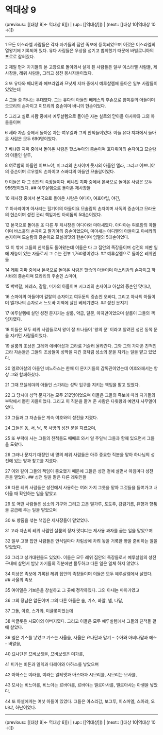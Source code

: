 # 역대상 9

(previous:: [[대상 8|← 역대상 8]]) | (up:: [[역대상]]) | (next:: [[대상 10|역대상 10 →]])

***




1 
모든 이스라엘 사람들은 각자 자기들의 집안 족보에 등록되었으며 이것은 이스라엘의 열왕기에 기록되어 있다. 유다 사람들은 우상을 섬기고 범죄했기 때문에 바빌로니아의 포로로 잡혀갔다. 



2 
제일 먼저 자기들의 본 고장으로 돌아와서 살게 된 사람들은 일부 이스라엘 사람들, 제사장들, 레위 사람들, 그리고 성전 봉사자들이었다. 



3 
또 유다와 베냐민과 에브라임과 므낫세 지파 중에서 예루살렘에 돌아온 일부 사람들이 있었는데 



4 
그들 중 하나는 우대였다. 그는 유다의 아들인 베레스의 후손으로 암미훗의 아들이며 오므리의 손자이고 이므리의 증손이며 바니의 현손이었다. 



5 
그리고 실로 사람 중에서 예루살렘으로 돌아온 자는 실로의 맏아들 아사야와 그의 아들들이며 



6 
세라 자손 중에서 돌아온 자는 여우엘과 그의 친척들이었다. 이들 유다 지파에서 돌아온 사람은 모두 690명이었다. 



7 
베냐민 지파 중에서 돌아온 사람은 핫스누아의 증손이며 호다위아의 손자이고 므술람의 아들인 살루, 



8 
여로함의 아들인 이브느야, 미그리의 손자이며 웃시의 아들인 엘라, 그리고 이브니야의 증손이며 르우엘의 손자이고 스바댜의 아들인 므술람이었다. 



9 
이들은 다 그 집안의 족장들이다. 베냐민 지파 중에서 본국으로 돌아온 사람은 모두 956명이었다. ## 예루살렘으로 돌아온 제사장들 



10 
제사장 중에서 본국으로 돌아온 사람은 여다야, 여호야립, 야긴, 



11 
아사랴이며 아사랴는 힐기야의 아들이요 므술람의 손자이며 사독의 증손이고 므라욧의 현손이며 성전 관리 책임자인 아히둡의 5대손이었다. 



12 
본국으로 돌아온 또 다른 두 제사장은 아다야와 마아새였다. 아다야는 여로함의 아들이며 바스훌의 손자이고 말기야의 증손이었으며, 마아새는 아디엘의 아들이고 야세라의 손자이며 므술람의 증손이요 므실레밋의 현손이며 임멜의 5대손이었다. 



13 
이 밖에 그들의 친척들도 돌아왔는데 이들은 다 그 집안의 족장들이며 성전의 제반 일에 재능이 있는 자들로서 그 수는 전부 1,760명이었다. ## 예루살렘으로 돌아온 레위인들 



14 
레위 지파 중에서 본국으로 돌아온 사람은 핫숩의 아들이며 아스리감의 손자이고 하사뱌의 증손이며 므라리의 후손인 스마야, 



15 
박박갈, 헤레스, 갈랄, 미가의 아들이며 시그리의 손자이고 아삽의 증손인 맛다냐, 



16 
스마야의 아들이며 갈랄의 손자이고 여두둔의 증손인 오바댜, 그리고 아사의 아들이며 엘가나의 손자로서 느도바 지역에 살던 베레갸였다. ## 성전 문지기 



17 
예루살렘에 살던 성전 문지기는 살룸, 악굽, 달몬, 아히만이었으며 살룸이 그들의 책임자였다. 



18 
이들은 모두 레위 사람들로서 왕이 잘 드나들어 '왕의 문' 이라고 알려진 성전 동쪽 문을 지키던 사람들이었다. 



19 
살룸의 조상은 고레와 에비아삽과 고라로 거슬러 올라간다. 그와 그의 가까운 친척인 고라 자손들은 그들의 조상들이 성막을 지킨 것처럼 성소의 문을 지키는 일을 맡고 있었다. 



20 
엘르아살의 아들인 비느하스는 한때 이 문지기들의 감독관이었는데 여호와께서는 항상 그와 함께하셨다. 



21 
그때 므셀레먀의 아들인 스가랴는 성막 입구를 지키는 책임을 맡고 있었다. 



22 
그 당시에 성막 문지기는 모두 212명이었으며 이들은 그들의 족보에 따라 자기들의 부락에서 뽑힌 자들이었다. 그리고 이 직분을 맡겨 준 사람은 다윗왕과 예언자 사무엘이었다. 



23 
그들과 그 자손들은 계속 여호와의 성전을 지켰다. 



24 
그들은 동, 서, 남, 북 사방의 성전 문을 지켰으며, 



25 
또 부락에 사는 그들의 친척들도 때때로 와서 일 주일씩 그들과 함께 있으면서 그들을 도왔다. 



26 
그러나 문지기 대장인 네 명의 레위 사람들은 아주 중요한 직분을 맡아 하나님의 성전에 있는 방과 창고를 지켰다. 



27 
이와 같이 그들의 책임이 중요했기 때문에 그들은 성전 곁에 살면서 아침마다 성전 문을 열었다. ## 성전 일을 맡은 다른 레위인들 



28 
다른 레위 사람들은 성전에서 사용하는 여러 가지 그릇을 맡아 그것들을 들여가고 내어올 때 확인하는 일을 맡았고 



29 
또 어떤 사람들은 성소의 기구와 그리고 고운 밀가루, 포도주, 감람기름, 유향과 향품을 공급해 주는 일을 맡았으며 



30 
또 향품을 섞는 책임은 제사장들이 맡았었다. 



31 
고라 자손의 레위 사람인 살룸의 장자 맛디댜는 제사용 과자를 굽는 일을 맡았으며 



32 
일부 고핫 집안 사람들은 안식일마다 차림상에 차려 놓을 거룩한 빵을 준비하는 일을 맡았었다. 



33 
그리고 성가대원들도 있었다. 이들은 모두 레위 집안의 족장들로서 예루살렘의 성전 구내에 살면서 밤낮 자기들의 직분에만 몰두하고 다른 일은 일체 하지 않았다. 



34 
이상은 족보에 기록된 레위 집안의 족장들이며 이들은 모두 예루살렘에서 살았다. ## 사울의 족보 



35 
여이엘은 기브온을 창설하고 그 곳에 정착하였다. 그의 아내는 마아가였고 



36 
그의 장남은 압돈이며 그의 다른 아들은 술, 기스, 바알, 넬, 나답, 



37 
그돌, 아효, 스가랴, 미글롯이었는데 



38 
미글롯은 시므아의 아버지였다. 그리고 이들은 모두 예루살렘에서 그들의 친척들 곁에 살았다. 



39 
넬은 기스를 낳았고 기스는 사울을, 사울은 요나단과 말기 – 수아와 아비나답과 에스 – 바알을, 



40 
요나단은 므비보셋을, 므비보셋은 미가를, 



41 
미가는 비돈과 멜렉과 다레아와 아하스를 낳았으며 



42 
아하스는 야라를, 야라는 알레멧과 아스마과 시므리를, 시므리는 모사를, 



43 
모사는 비느아를, 비느아는 르바야를, 르바야는 엘르아사를, 엘르아사는 아셀을 낳았다. 



44 
또 아셀에게는 여섯 아들이 있었다. 그들은 아스리감, 보그루, 이스마엘, 스아랴, 오바댜, 하난이었다.

***

(previous:: [[대상 8|← 역대상 8]]) | (up:: [[역대상]]) | (next:: [[대상 10|역대상 10 →]])
